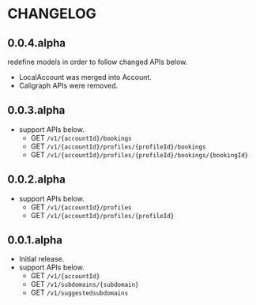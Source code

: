 # CHANGELOG

## 0.0.4.alpha

redefine models in order to follow changed APIs below.

- LocalAccount was merged into Account.
- Caligraph APIs were removed.

## 0.0.3.alpha

- support APIs below.
  - GET `/v1/{accountId}/bookings`
  - GET `/v1/{accountId}/profiles/{profileId}/bookings`
  - GET `/v1/{accountId}/profiles/{profileId}/bookings/{bookingId}`

## 0.0.2.alpha

- support APIs below.
  - GET `/v1/{accountId}/profiles`
  - GET `/v1/{accountId}/profiles/{profileId}`

## 0.0.1.alpha

- Initial release.
- support APIs below.
  - GET `/v1/{accountId}`
  - GET `/v1/subdomains/{subdomain}`
  - GET `/v1/suggestedsubdomains`
